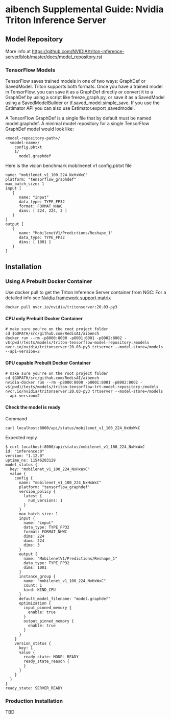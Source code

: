# aibench Supplemental Guide: Nvidia Triton Inference Server


## Model Repository
More info at https://github.com/NVIDIA/triton-inference-server/blob/master/docs/model_repository.rst
### TensorFlow Models

TensorFlow saves trained models in one of two ways: GraphDef or SavedModel. Triton supports both formats. Once you have a trained model in TensorFlow, you can save it as a GraphDef directly or convert it to a GraphDef by using a script like freeze_graph.py, or save it as a SavedModel using a SavedModelBuilder or tf.saved_model.simple_save. If you use the Estimator API you can also use Estimator.export_savedmodel.

A TensorFlow GraphDef is a single file that by default must be named model.graphdef. A minimal model repository for a single TensorFlow GraphDef model would look like:
```
<model-repository-path>/
  <model-name>/
    config.pbtxt
    1/
      model.graphdef
```

Here is the vision benchmark mobilnenet v1 config.pbtxt file

```
name: "mobilenet_v1_100_224_NxHxWxC"
platform: "tensorflow_graphdef"
max_batch_size: 1
input [
   {
      name: "input"
      data_type: TYPE_FP32
      format: FORMAT_NHWC
      dims: [ 224, 224, 3 ]
   }
]
output [
   {
      name: "MobilenetV1/Predictions/Reshape_1"
      data_type: TYPE_FP32
      dims: [ 1001 ]
   }
]
```

## Installation 

### Using A Prebuilt Docker Container 

Use docker pull to get the Triton Inference Server container from NGC:
For a detailed info see [Nvidia framework support matrix](https://docs.nvidia.com/deeplearning/frameworks/support-matrix/index.html)

```
docker pull nvcr.io/nvidia/tritonserver:20.03-py3
```

#### CPU only Prebuilt Docker Container 
```
# make sure you're on the root project folder
cd $GOPATH/src/github.com/RedisAI/aibench
docker run --rm -p8000:8000 -p8001:8001 -p8002:8002 -v$(pwd)/tests/models/triton-tensorflow-model-repository:/models nvcr.io/nvidia/tritonserver:20.03-py3 trtserver --model-store=/models --api-version=2
```

#### GPU capable Prebuilt Docker Container 

```
# make sure you're on the root project folder
cd $GOPATH/src/github.com/RedisAI/aibench
nvidia-docker run --rm -p8000:8000 -p8001:8001 -p8002:8002 -v$(pwd)/tests/models/triton-tensorflow-trt-model-repository:/models nvcr.io/nvidia/tritonserver:20.03-py3 trtserver --model-store=/models --api-version=2
```

#### Check the model is ready

Command
```
curl localhost:8000/api/status/mobilenet_v1_100_224_NxHxWxC
```
Expected reply
```
$ curl localhost:8000/api/status/mobilenet_v1_100_224_NxHxWxC
id: "inference:0"
version: "1.12.0"
uptime_ns: 11546203129
model_status {
  key: "mobilenet_v1_100_224_NxHxWxC"
  value {
    config {
      name: "mobilenet_v1_100_224_NxHxWxC"
      platform: "tensorflow_graphdef"
      version_policy {
        latest {
          num_versions: 1
        }
      }
      max_batch_size: 1
      input {
        name: "input"
        data_type: TYPE_FP32
        format: FORMAT_NHWC
        dims: 224
        dims: 224
        dims: 3
      }
      output {
        name: "MobilenetV1/Predictions/Reshape_1"
        data_type: TYPE_FP32
        dims: 1001
      }
      instance_group {
        name: "mobilenet_v1_100_224_NxHxWxC"
        count: 1
        kind: KIND_CPU
      }
      default_model_filename: "model.graphdef"
      optimization {
        input_pinned_memory {
          enable: true
        }
        output_pinned_memory {
          enable: true
        }
      }
    }
    version_status {
      key: 1
      value {
        ready_state: MODEL_READY
        ready_state_reason {
        }
      }
    }
  }
}
ready_state: SERVER_READY

```

### Production Installation 

TBD
